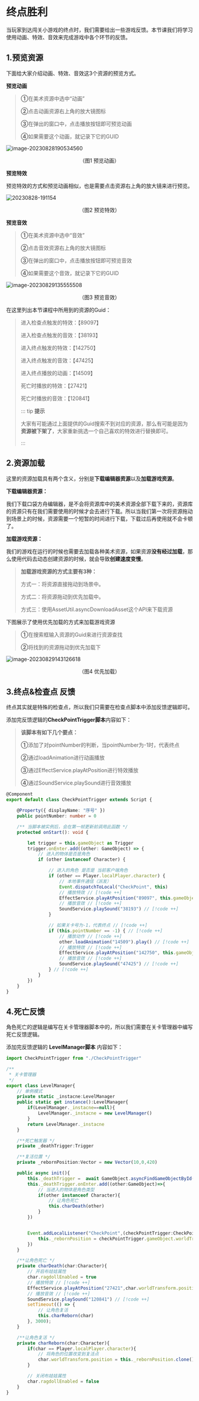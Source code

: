 # 终点胜利

当玩家到达闯关小游戏的终点时，我们需要给出一些游戏反馈。本节课我们将学习使用动画、特效、音效来完成游戏中各个环节的反馈。

## 1.预览资源

下面给大家介绍动画、特效、音效这3个资源的预览方式。

**预览动画**

> **①**在美术资源中选中“动画”
>
> **②**点击动画资源右上角的放大镜图标
>
> **③**在弹出的窗口中，点击播放按钮即可预览动画
>
> **④**如果需要这个动画，就记录下它的GUID

![image-20230828190534560](https://arkimg.ark.online/image-20230828190534560.png)

<center>（图1 预览动画）</center>

**预览特效**

预览特效的方式和预览动画相似，也是需要点击资源右上角的放大镜来进行预览。

![20230828-191154](https://arkimg.ark.online/20230828-191154.gif)

<center>（图2 预览特效）</center>

**预览音效**

> **①**在美术资源中选中“音效”
>
> **②**点击音效资源右上角的放大镜图标
>
> **③**在弹出的窗口中，点击播放按钮即可预览音效
>
> **④**如果需要这个音效，就记录下它的GUID

![image-20230829135555508](https://arkimg.ark.online/image-20230829135555508.png)

<center>（图3 预览音效）</center>

在这里列出本节课程中所用到的资源的Guid：

> 进入检查点触发的特效：【89097】
>
> 进入检查点触发的音效：【38193】
>
> 进入终点触发的特效：【142750】
>
> 进入终点触发的音效：【47425】
>
> 进入终点播放的动画：【14509】
>
> 死亡时播放的特效：【27421】
>
> 死亡时播放的音效：【120841】
>
> ::: tip **提示**
>
> 大家有可能通过上面提供的Guid搜索不到对应的资源，那么有可能是因为**资源被下架了**，大家重新挑选一个自己喜欢的特效进行替换即可。
>
> :::

## 2.资源加载

这里的资源加载具有两个含义，分别是**下载编辑器资源**以及**加载游戏资源**。

**下载编辑器资源：**

我们下载口袋方舟编辑器，是不会将资源库中的美术资源全部下载下来的，资源库的资源只有在我们需要使用的时候才会去进行下载。所以当我们第一次将资源拖动到场景上的时候，资源需要一个短暂的时间进行下载，下载过后再使用就不会卡顿了。

**加载游戏资源：**

我们的游戏在运行的时候也需要去加载各种美术资源，如果资源**没有经过加载**，那么使用代码去动态创建资源的时候，就会导致**创建速度变慢**。

> **加载游戏资源的方式主要有3种：**
>
> 方式一：将资源直接拖动到场景中。
>
> 方式二：将资源拖动到优先加载中。
>
> 方式三：使用AssetUtil.asyncDownloadAsset这个API来下载资源

下图展示了使用优先加载的方式来加载游戏资源

> **①**在搜索框输入资源的Guid来进行资源查找
>
> **②**将找到的资源拖动到优先加载下

![image-20230829143126618](https://arkimg.ark.online/image-20230829143126618.png)

<center>（图4 优先加载）</center>

## 3.终点&检查点 反馈

终点其实就是特殊的检查点，所以我们只需要在检查点脚本中添加反馈逻辑即可。

添加完反馈逻辑的**CheckPointTrigger脚本**内容如下：

> **该脚本有如下几个要点：**
>
> **①**添加了对pointNumber的判断，当pointNumber为-1时，代表终点
>
> **②**通过loadAnimation进行动画播放
>
> **③**通过EffectService.playAtPosition进行特效播放
>
> **④**通过SoundService.playSound进行音效播放

```ts
@Component
export default class CheckPointTrigger extends Script {

    @Property({ displayName: "序号" })
    public pointNumber: number = 0

    /** 当脚本被实例后，会在第一帧更新前调用此函数 */
    protected onStart(): void {

        let trigger = this.gameObject as Trigger
        trigger.onEnter.add((other: GameObject) => {
            // 进入的物体是否是角色
            if (other instanceof Character) {

                // 进入的角色 是否是 当前客户端角色
                if (other == Player.localPlayer.character) {
                    // 本地事件通信（派发）
                    Event.dispatchToLocal("CheckPoint", this)
                    // 播放特效 // [!code ++]
                    EffectService.playAtPosition("89097", this.gameObject.worldTransform.position) // [!code ++]
                    // 播放音效 // [!code ++]
                    SoundService.playSound("38193") // [!code ++]
                }

                // 如果关卡号为-1，代表终点 // [!code ++]
                if (this.pointNumber == -1) { // [!code ++]
                    // 播放动作 // [!code ++]
                    other.loadAnimation("14509").play() // [!code ++]
                    // 播放特效 // [!code ++]
                    EffectService.playAtPosition("142750", this.gameObject.worldTransform.position) // [!code ++]
                    // 播放音效 // [!code ++]
                    SoundService.playSound("47425") // [!code ++]
                } // [!code ++]
            }
        })
    }
}
```

## 4.死亡反馈

角色死亡的逻辑是编写在关卡管理器脚本中的，所以我们需要在关卡管理器中编写死亡反馈逻辑。

添加完反馈逻辑的 **LevelManager脚本** 内容如下：

```ts
import CheckPointTrigger from "./CheckPointTrigger"

/**
 * 关卡管理器
 */
export class LevelManager{
    // 单例模式
    private static _instacne:LevelManager
    public static get instance():LevelManager{
        if(LevelManager._instacne==null){
            LevelManager._instacne = new LevelManager()
        }
        return LevelManager._instacne
    }

    /**死亡触发器 */
    private _deathTrigger:Trigger

    /**复活位置 */
    private _rebornPosition:Vector = new Vector(10,0,420)

    public async init(){
        this._deathTrigger =  await GameObject.asyncFindGameObjectById("299CDDA6") as Trigger
        this._deathTrigger.onEnter.add((other:GameObject)=>{
            // 当进入的物体是角色类型
            if(other instanceof Character){
                // 让角色死亡
                this.charDeath(other)
            }
        })


        Event.addLocalListener("CheckPoint",(checkPointTrigger:CheckPointTrigger)=>{
            this._rebornPosition = checkPointTrigger.gameObject.worldTransform.position.clone()
        })
    }

    /**让角色死亡 */
    private charDeath(char:Character){
        // 开启布娃娃属性
        char.ragdollEnabled = true
        // 播放特效 // [!code ++]
        EffectService.playAtPosition("27421",char.worldTransform.position) // [!code ++]
        // 播放音效 // [!code ++]
        SoundService.playSound("120841") // [!code ++]
        setTimeout(() => {
            // 让角色复活
            this.charReborn(char)
        }, 3000);
    }

    /**让角色复活 */
    private charReborn(char:Character){
        if(char == Player.localPlayer.character){
            // 将角色的位置改变到复活点
            char.worldTransform.position = this._rebornPosition.clone()
        }

        // 关闭布娃娃属性
        char.ragdollEnabled = false
    }
}
```

